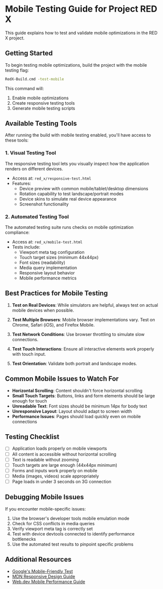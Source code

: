 # Mobile Testing Guide for Project RED X

This guide explains how to test and validate mobile optimizations in the RED X project.

## Getting Started

To begin testing mobile optimizations, build the project with the mobile testing flag:

```bash
RedX-Build.cmd -test-mobile
```

This command will:

1. Enable mobile optimizations
2. Create responsive testing tools
3. Generate mobile testing scripts

## Available Testing Tools

After running the build with mobile testing enabled, you'll have access to these tools:

### 1. Visual Testing Tool

The responsive testing tool lets you visually inspect how the application renders on different devices.

- Access at: `red_x/responsive-test.html`
- Features:
  - Device preview with common mobile/tablet/desktop dimensions
  - Rotation capability to test landscape/portrait modes
  - Device skins to simulate real device appearance
  - Screenshot functionality

### 2. Automated Testing Tool

The automated testing suite runs checks on mobile optimization compliance:

- Access at: `red_x/mobile-test.html`
- Tests include:
  - Viewport meta tag configuration
  - Touch target sizes (minimum 44x44px)
  - Font sizes (readability)
  - Media query implementation
  - Responsive layout behavior
  - Mobile performance metrics

## Best Practices for Mobile Testing

1. **Test on Real Devices**: While simulators are helpful, always test on actual mobile devices when possible.

2. **Test Multiple Browsers**: Mobile browser implementations vary. Test on Chrome, Safari (iOS), and Firefox Mobile.

3. **Test Network Conditions**: Use browser throttling to simulate slow connections.

4. **Test Touch Interactions**: Ensure all interactive elements work properly with touch input.

5. **Test Orientation**: Validate both portrait and landscape modes.

## Common Mobile Issues to Watch For

- **Horizontal Scrolling**: Content shouldn't force horizontal scrolling
- **Small Touch Targets**: Buttons, links and form elements should be large enough for touch
- **Unreadable Text**: Font sizes should be minimum 14px for body text
- **Unresponsive Layout**: Layout should adapt to screen width
- **Performance Issues**: Pages should load quickly even on mobile connections

## Testing Checklist

- [ ] Application loads properly on mobile viewports
- [ ] All content is accessible without horizontal scrolling
- [ ] Text is readable without zooming
- [ ] Touch targets are large enough (44x44px minimum)
- [ ] Forms and inputs work properly on mobile
- [ ] Media (images, videos) scale appropriately
- [ ] Page loads in under 3 seconds on 3G connection

## Debugging Mobile Issues

If you encounter mobile-specific issues:

1. Use the browser's developer tools mobile emulation mode
2. Check for CSS conflicts in media queries
3. Verify viewport meta tag is correctly set
4. Test with device devtools connected to identify performance bottlenecks
5. Use the automated test results to pinpoint specific problems

## Additional Resources

- [Google's Mobile-Friendly Test](https://search.google.com/test/mobile-friendly)
- [MDN Responsive Design Guide](https://developer.mozilla.org/en-US/docs/Learn/CSS/CSS_layout/Responsive_Design)
- [Web.dev Mobile Performance Guide](https://web.dev/explore/fast)
